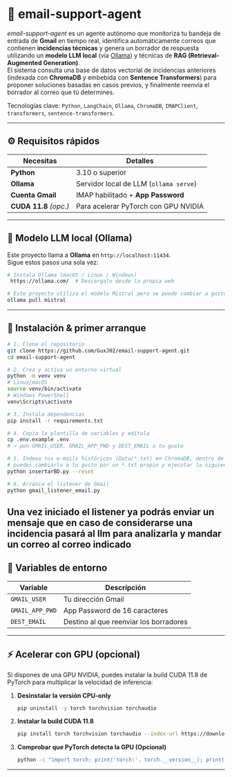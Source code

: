 # 📧 email-support-agent  
*email-support-agent* es un agente autónomo que monitoriza tu bandeja de entrada de **Gmail** en tiempo real, identifica automáticamente correos que contienen **incidencias técnicas** y genera un borrador de respuesta utilizando un **modelo LLM local** (vía [Ollama](https://ollama.com/)) y técnicas de **RAG (Retrieval-Augmented Generation)**.  
El sistema consulta una base de datos vectorial de incidencias anteriores (indexada con **ChromaDB** y embebida con **Sentence Transformers**) para proponer soluciones basadas en casos previos, y finalmente reenvía el borrador al correo que tú determines.

Tecnologías clave: `Python`, `LangChain`, `Ollama`, `ChromaDB`, `IMAPClient`, `transformers`, `sentence-transformers`.


---

## ⚙️ Requisitos rápidos

| Necesitas | Detalles |
|-----------|----------|
| **Python** | 3.10 o superior |
| **Ollama** | Servidor local de LLM (`ollama serve`) |
| **Cuenta Gmail** | IMAP habilitado + **App Password** |
| **CUDA 11.8** *(opc.)* | Para acelerar PyTorch con GPU NVIDIA |

---

## 🧠 Modelo LLM local (Ollama)

Este proyecto llama a **Ollama** en `http://localhost:11434`.  
Sigue estos pasos una sola vez:

```bash
# Instala Ollama (macOS / Linux / Windows)
 https://ollama.com/  # Descargalo desde la propia web

# Este proyecto utiliza el modelo Mistral pero se puede cambiar a gusto del usuario (descarga mistral para poder utilizarlo sin cambiar nada)
ollama pull mistral
```

---

## 🚀 Instalación & primer arranque

```bash
# 1. Clona el repositorio
git clone https://github.com/GuxJ02/email-support-agent.git
cd email-support-agent

# 2. Crea y activa un entorno virtual
python -m venv venv
# Linux/macOS
source venv/bin/activate
# Windows PowerShell
venv\Scripts\activate

# 3. Instala dependencias
pip install -r requirements.txt

# 4. Copia la plantilla de variables y edítala
cp .env.example .env
# → pon GMAIL_USER, GMAIL_APP_PWD y DEST_EMAIL a tu gusto

# 5. Indexa tus e-mails históricos (Data/*.txt) en ChromaDB, dentro de la carpeta Datos hay un *.txt de ejemplo con emails de ejemplo,
# puedes cambiarlo a tu gusto por un *.txt propio y ejecutar la siguiente sentencia para indexar los datos en la BBDDV
python insertarBD.py --reset

# 6. Arranca el listener de Gmail
python gmail_listener_email.py
```

Una vez iniciado el listener ya podrás enviar un mensaje que en caso de considerarse una incidencia pasará al llm para analizarla y mandar un correo al correo indicado
---

## 🔑 Variables de entorno

| Variable        | Descripción                            |
| --------------- | -------------------------------------- |
| `GMAIL_USER`    | Tu dirección Gmail                     |
| `GMAIL_APP_PWD` | App Password de 16 caracteres          |
| `DEST_EMAIL`    | Destino al que reenviar los borradores |

---

## ⚡️ Acelerar con GPU (opcional)

Si dispones de una GPU NVIDIA, puedes instalar la build CUDA 11.8 de PyTorch para multiplicar la velocidad de inferencia:

1. **Desinstalar la versión CPU-only**  
   ```bash
   pip uninstall -y torch torchvision torchaudio
   ```
2. **Instalar la build CUDA 11.8**  
   ```bash
   pip install torch torchvision torchaudio --index-url https://download.pytorch.org/whl/cu118
   ```
3. **Comprobar que PyTorch detecta la GPU (Opcional)**  
   ```bash
   python -c "import torch; print('torch:', torch.__version__); print('CUDA version:', torch.version.cuda); print('cuda available:', torch.cuda.is_available())"
   ```
   

---




